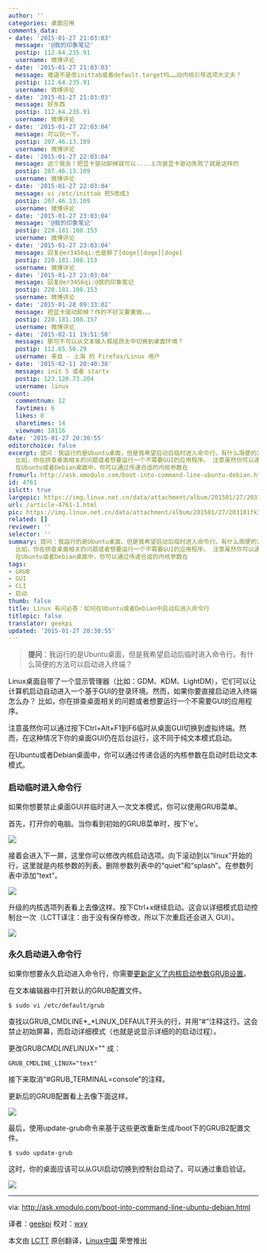 ```yaml
---
author: ''
categories: 桌面应用
comments_data:
- date: '2015-01-27 21:03:03'
  message: '@我的印象笔记'
  postip: 112.64.235.91
  username: 微博评论
- date: '2015-01-27 21:03:03'
  message: 难道不是改inittab或者default.target吗……动内核引导选项大丈夫？
  postip: 112.64.235.91
  username: 微博评论
- date: '2015-01-27 21:03:03'
  message: 好东西
  postip: 112.64.235.91
  username: 微博评论
- date: '2015-01-27 22:03:04'
  message: 可以玩一下。
  postip: 207.46.13.109
  username: 微博评论
- date: '2015-01-27 22:03:04'
  message: 这个我会！把显卡驱动卸掉就可以....上次装显卡驱动失败了就是这样的
  postip: 207.46.13.109
  username: 微博评论
- date: '2015-01-27 22:03:04'
  message: vi /etc/inittab 把5改成3
  postip: 207.46.13.109
  username: 微博评论
- date: '2015-01-27 23:03:04'
  message: '@我的印象笔记'
  postip: 220.181.108.153
  username: 微博评论
- date: '2015-01-27 23:03:04'
  message: 回复@er3456qi:也是醉了[doge][doge][doge]
  postip: 220.181.108.153
  username: 微博评论
- date: '2015-01-27 23:03:04'
  message: 回复@er3456qi:@我的印象笔记
  postip: 220.181.108.153
  username: 微博评论
- date: '2015-01-28 09:33:02'
  message: 把显卡驱动卸掉？作的不好又要重做。。。
  postip: 220.181.108.157
  username: 微博评论
- date: '2015-02-11 19:51:50'
  message: 那可不可以从文本输入框组昂太中切换到桌面环境？
  postip: 112.65.56.29
  username: 来自 - 上海 的 Firefox/Linux 用户
- date: '2015-02-11 20:40:38'
  message: init 5 或者 startx
  postip: 123.120.73.204
  username: linux
count:
  commentnum: 12
  favtimes: 6
  likes: 0
  sharetimes: 14
  viewnum: 18116
date: '2015-01-27 20:30:55'
editorchoice: false
excerpt: 提问：我运行的是Ubuntu桌面，但是我希望启动后临时进入命令行。有什么简便的方法可以启动进入终端？  Linux桌面自带了一个显示管理器（比如：GDM、KDM、LightDM），它们可以让计算机启动自动进入一个基于GUI的登录环境。然而，如果你要直接启动进入终端怎么办？
  比如，你在排查桌面相关的问题或者想要运行一个不需要GUI的应用程序。 注意虽然你可以通过按下Ctrl+Alt+F1到F6临时从桌面GUI切换到虚拟终端。然而，在这种情况下你的桌面GUI仍在后台运行，这不同于纯文本模式启动。
  在Ubuntu或者Debian桌面中，你可以通过传递合适的内核参数在
fromurl: http://ask.xmodulo.com/boot-into-command-line-ubuntu-debian.html
id: 4761
islctt: true
largepic: https://img.linux.net.cn/data/attachment/album/201501/27/203101fk7ijaoj50j5gj75.jpg
url: /article-4761-1.html
pic: https://img.linux.net.cn/data/attachment/album/201501/27/203101fk7ijaoj50j5gj75.jpg.thumb.jpg
related: []
reviewer: ''
selector: ''
summary: 提问：我运行的是Ubuntu桌面，但是我希望启动后临时进入命令行。有什么简便的方法可以启动进入终端？  Linux桌面自带了一个显示管理器（比如：GDM、KDM、LightDM），它们可以让计算机启动自动进入一个基于GUI的登录环境。然而，如果你要直接启动进入终端怎么办？
  比如，你在排查桌面相关的问题或者想要运行一个不需要GUI的应用程序。 注意虽然你可以通过按下Ctrl+Alt+F1到F6临时从桌面GUI切换到虚拟终端。然而，在这种情况下你的桌面GUI仍在后台运行，这不同于纯文本模式启动。
  在Ubuntu或者Debian桌面中，你可以通过传递合适的内核参数在
tags:
- GRUB
- GUI
- CLI
- 启动
thumb: false
title: Linux 有问必答：如何在Ubuntu或者Debian中启动后进入命令行
titlepic: false
translator: geekpi
updated: '2015-01-27 20:30:55'
---
```



> 
> **提问**：我运行的是Ubuntu桌面，但是我希望启动后临时进入命令行。有什么简便的方法可以启动进入终端？
> 
> 
> 


Linux桌面自带了一个显示管理器（比如：GDM、KDM、LightDM），它们可以让计算机启动自动进入一个基于GUI的登录环境。然而，如果你要直接启动进入终端怎么办？ 比如，你在排查桌面相关的问题或者想要运行一个不需要GUI的应用程序。


注意虽然你可以通过按下Ctrl+Alt+F1到F6临时从桌面GUI切换到虚拟终端。然而，在这种情况下你的桌面GUI仍在后台运行，这不同于纯文本模式启动。


在Ubuntu或者Debian桌面中，你可以通过传递合适的内核参数在启动时启动文本模式。


### 启动临时进入命令行


如果你想要禁止桌面GUI并临时进入一次文本模式，你可以使用GRUB菜单。


首先，打开你的电脑。当你看到初始的GRUB菜单时，按下‘e’。


![](/data/attachment/album/201501/27/203101fk7ijaoj50j5gj75.jpg)


接着会进入下一屏，这里你可以修改内核启动选项。向下滚动到以“linux”开始的行，这里就是内核参数的列表。删除参数列表中的“quiet”和“splash”。在参数列表中添加“text”。


![](/data/attachment/album/201501/27/203108s3crd6d1dp0882kx.jpg)


升级的内核选项列表看上去像这样。按下Ctrl+x继续启动。这会以详细模式启动控制台一次（LCTT译注：由于没有保存修改，所以下次重启还会进入 GUI）。


![](/data/attachment/album/201501/27/203114q0g0s0s0ae9625is.jpg)


### 永久启动进入命令行


如果你想要永久启动进入命令行，你需要[更新定义了内核启动参数GRUB设置](http://xmodulo.com/add-kernel-boot-parameters-via-grub-linux.html)。


在文本编辑器中打开默认的GRUB配置文件。



```
$ sudo vi /etc/default/grub 

```

查找以GRUB\_CMDLINE*\_*LINUX\_DEFAULT开头的行，并用“#”注释这行。这会禁止初始屏幕，而启动详细模式（也就是说显示详细的的启动过程）。


更改GRUB*CMDLINE*LINUX="" 成：



```
GRUB_CMDLINE_LINUX="text"

```

接下来取消“#GRUB\_TERMINAL=console”的注释。


更新后的GRUB配置看上去像下面这样。


![](/data/attachment/album/201501/27/203125gltxtruidm20l2ir.jpg)


最后，使用update-grub命令来基于这些更改重新生成/boot下的GRUB2配置文件。



```
$ sudo update-grub 

```

这时，你的桌面应该可以从GUI启动切换到控制台启动了。可以通过重启验证。


![](/data/attachment/album/201501/27/203132iaazlmm88axaa4dm.jpg)




---


via: <http://ask.xmodulo.com/boot-into-command-line-ubuntu-debian.html>


译者：[geekpi](https://github.com/geekpi) 校对：[wxy](https://github.com/wxy)


本文由 [LCTT](https://github.com/LCTT/TranslateProject) 原创翻译，[Linux中国](http://linux.cn/) 荣誉推出
